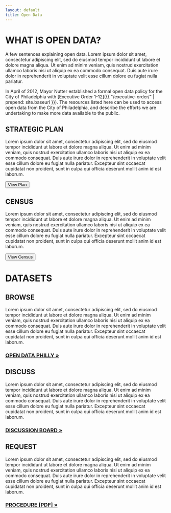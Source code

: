 ```yaml
---
layout: default
title: Open Data
---
```


# WHAT IS OPEN DATA?

A few sentences explaining open data. Lorem ipsum dolor sit amet, consectetur adipiscing elit, sed do eiusmod tempor incididunt ut labore et dolore magna aliqua. Ut enim ad minim veniam, quis nostrud exercitation ullamco laboris nisi ut aliquip ex ea commodo consequat. Duis aute irure dolor in reprehenderit in voluptate velit esse cillum dolore eu fugiat nulla pariatur.

In April of 2012, Mayor Nutter established a formal open data policy for the City of Philadelphia with [Executive Order 1-12]({{ "/executive-order/" | prepend: site.baseurl }}). The resources listed here can be used to access open data from the City of Philadelphia, and describe the efforts we are undertaking to make more data available to the public.

<div class="row">
  <div class="col-xs-12 col-md-6">
    <div class="panel panel-default">
      <div class="panel-heading">
        <h2 class="panel-title">STRATEGIC PLAN</h2>
      </div>
      <div class="panel-body">
        <p>Lorem ipsum dolor sit amet, consectetur adipiscing elit, sed do eiusmod tempor incididunt ut labore et dolore magna aliqua. Ut enim ad minim veniam, quis nostrud exercitation ullamco laboris nisi ut aliquip ex ea commodo consequat. Duis aute irure dolor in reprehenderit in voluptate velit esse cillum dolore eu fugiat nulla pariatur. Excepteur sint occaecat cupidatat non proident, sunt in culpa qui officia deserunt mollit anim id est laborum.</p>
        <button type="button" class="btn btn-default">View Plan</button>
      </div>
    </div>
  </div>
  <div class="col-xs-12 col-md-6">
    <div class="panel panel-default">
      <div class="panel-heading">
        <h2 class="panel-title">CENSUS</h2>
      </div>
      <div class="panel-body">
        <p>Lorem ipsum dolor sit amet, consectetur adipiscing elit, sed do eiusmod tempor incididunt ut labore et dolore magna aliqua. Ut enim ad minim veniam, quis nostrud exercitation ullamco laboris nisi ut aliquip ex ea commodo consequat. Duis aute irure dolor in reprehenderit in voluptate velit esse cillum dolore eu fugiat nulla pariatur. Excepteur sint occaecat cupidatat non proident, sunt in culpa qui officia deserunt mollit anim id est laborum.</p>
        <button type="button" class="btn btn-default">View Census</button>
      </div>
    </div>
  </div>
</div>

<h1>DATASETS</h1>

<div class="row">
  <div class="col-xs-12 col-md-4">
    <div class="panel panel-default">
      <div class="panel-body">
        <h2>BROWSE</h2>
        <p>Lorem ipsum dolor sit amet, consectetur adipiscing elit, sed do eiusmod tempor incididunt ut labore et dolore magna aliqua. Ut enim ad minim veniam, quis nostrud exercitation ullamco laboris nisi ut aliquip ex ea commodo consequat. Duis aute irure dolor in reprehenderit in voluptate velit esse cillum dolore eu fugiat nulla pariatur. Excepteur sint occaecat cupidatat non proident, sunt in culpa qui officia deserunt mollit anim id est laborum.</p>
        <h3><a href="//opendataphilly.org" target="_blank">OPEN DATA PHILLY &raquo;</a></h3>
      </div>
    </div>
  </div>
  <div class="col-xs-12 col-md-4">
    <div class="panel panel-default">
      <div class="panel-body">
        <h2>DISCUSS</h2>
        <p>Lorem ipsum dolor sit amet, consectetur adipiscing elit, sed do eiusmod tempor incididunt ut labore et dolore magna aliqua. Ut enim ad minim veniam, quis nostrud exercitation ullamco laboris nisi ut aliquip ex ea commodo consequat. Duis aute irure dolor in reprehenderit in voluptate velit esse cillum dolore eu fugiat nulla pariatur. Excepteur sint occaecat cupidatat non proident, sunt in culpa qui officia deserunt mollit anim id est laborum.</p>
        <h3><a href="//groups.google.com/d/forum/opendataphilly" target="_blank">DISCUSSION BOARD &raquo;</a></h3>
      </div>
    </div>
  </div>
  <div class="col-xs-12 col-md-4">
    <div class="panel panel-default">
      <div class="panel-body">
        <h2>REQUEST</h2>
        <p>Lorem ipsum dolor sit amet, consectetur adipiscing elit, sed do eiusmod tempor incididunt ut labore et dolore magna aliqua. Ut enim ad minim veniam, quis nostrud exercitation ullamco laboris nisi ut aliquip ex ea commodo consequat. Duis aute irure dolor in reprehenderit in voluptate velit esse cillum dolore eu fugiat nulla pariatur. Excepteur sint occaecat cupidatat non proident, sunt in culpa qui officia deserunt mollit anim id est laborum.</p>
        <h3><a href="//www.phila.gov/privacy/pdfs/FinalCityOpenRecords.pdf">PROCEDURE [PDF] &raquo;</a></h3>
      </div>
    </div>
  </div>
</div>
